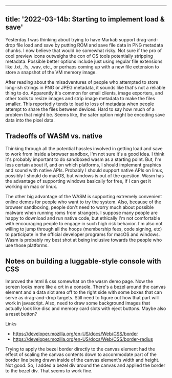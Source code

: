 <!--
Copyright (c) 2022 Sam Blenny
SPDX-License-Identifier: CC-BY-NC-SA-4.0
-->

---
title: '2022-03-14b: Starting to implement load & save'
---

Yesterday I was thinking about trying to have Markab support drag-and-drop file
load and save by putting ROM and save file data in PNG metadata chunks. I now
believe that would be somewhat risky. Not sure if the pro of cool preview icons
outweighs the con of OS tools potentially stripping metadata. Possible better
options include just using regular file extensions like .txt, .fs, .wav, etc.,
or perhaps coming up with a new file extension to store a snapshot of the VM
memory image.

After reading about the misadventures of people who attempted to store long-ish
strings in PNG or JPEG metadata, it sounds like that's not a reliable thing to
do. Apparently it's common for email clients, image exporters, and other tools
to resize images and strip image metadata to make the files smaller. This
reportedly tends to lead to loss of metadata when people attempt to share the
files between devices. Hard to say how much of a problem that might be. Seems
like, the safer option might be encoding save data into the pixel data.


## Tradeoffs of WASM vs. native

Thinking through all the potential hassles involved in getting load and save to
work from inside a browser sandbox, I'm not sure it's a good idea. I think it's
probably important to do sandboxed wasm as a starting point. But, I'm less
certain about if, and on which platforms, I should implement graphics and sound
with native APIs. Probably I should support native APIs on linux, possibly I
should do macOS, but windows is out of the question. Wasm has the advantage of
supporting windows basically for free, if I can get it working on mac or linux.

The other big advantage of the WASM is supporting extremely convenient online
demos for people who want to try the system. Also, because of the browser
sandboxing, people don't need to worry much about possible malware when running
roms from strangers. I suppose many people are happy to download and run native
code, but ethically I'm not comfortable with encouraging people to engage in
such high risk behavior. I'm also not willing to jump through all the hoops
(membership fees, code signing, etc) to participate in the official developer
programs for macOS and windows. Wasm is probably my best shot at being
inclusive towards the people who use those platforms.


## Notes on building a luggable-style console with CSS

Improved the html & css somewhat on the wasm demo page. Now the screen looks
more like a crt in a console. There's a bezel around the canvas element and a
data slot area off to the right side with some boxes that can serve as
drag-and-drop targets. Still need to figure out how that part will work in
javascript. Also, need to draw some background images that actually look like
disc and memory card slots with eject buttons. Maybe also a reset button?

Links
- https://developer.mozilla.org/en-US/docs/Web/CSS/border
- https://developer.mozilla.org/en-US/docs/Web/CSS/border-radius

Trying to apply the bezel border directly to the canvas element had the effect
of scaling the canvas contents down to accommodate part of the border line
being drawn inside of the canvas element's width and height. Not good. So, I
added a bezel div around the canvas and applied the border to the bezel div.
That seems to work fine.
